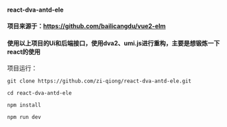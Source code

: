 #### react-dva-antd-ele
#### 项目来源于：https://github.com/bailicangdu/vue2-elm
#### 使用以上项目的Ui和后端接口，使用dva2、umi.js进行重构，主要是想锻炼一下react的使用


项目运行：


```
git clone https://github.com/zi-qiong/react-dva-antd-ele.git

cd react-dva-antd-ele

npm install

npm run dev
```
